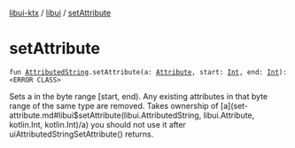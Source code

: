 [libui-ktx](../index.md) / [libui](index.md) / [setAttribute](./set-attribute.md)

# setAttribute

`fun `[`AttributedString`](-attributed-string/index.md)`.setAttribute(a: `[`Attribute`](-attribute/index.md)`, start: `[`Int`](https://kotlinlang.org/api/latest/jvm/stdlib/kotlin/-int/index.html)`, end: `[`Int`](https://kotlinlang.org/api/latest/jvm/stdlib/kotlin/-int/index.html)`): <ERROR CLASS>`

Sets a in the byte range [start, end). Any existing attributes in that byte range of the same type are
removed. Takes ownership of [a](set-attribute.md#libui$setAttribute(libui.AttributedString, libui.Attribute, kotlin.Int, kotlin.Int)/a) you should not use it after uiAttributedStringSetAttribute() returns.

